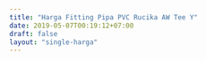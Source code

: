 ```yaml
---
title: "Harga Fitting Pipa PVC Rucika AW Tee Y"
date: 2019-05-07T00:19:12+07:00
draft: false
layout: "single-harga"
---
```


